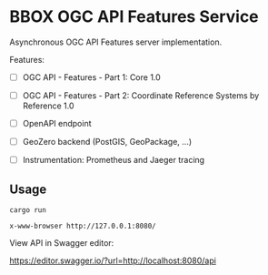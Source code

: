 BBOX OGC API Features Service
=============================

Asynchronous OGC API Features server implementation.

Features:
- [ ] OGC API - Features - Part 1: Core 1.0
- [ ] OGC API - Features - Part 2: Coordinate Reference Systems by Reference 1.0
- [ ] OpenAPI endpoint
- [ ] GeoZero backend (PostGIS, GeoPackage, ...)
- [ ] Instrumentation: Prometheus and Jaeger tracing


## Usage

    cargo run

    x-www-browser http://127.0.0.1:8080/

View API in Swagger editor:

https://editor.swagger.io/?url=http://localhost:8080/api
